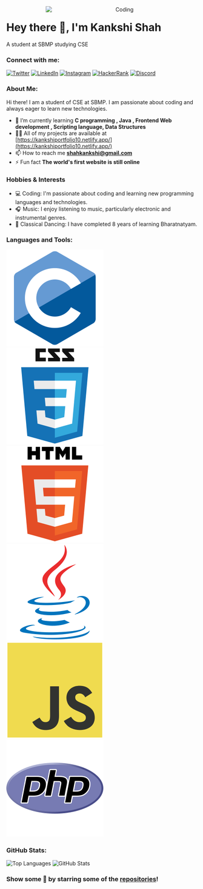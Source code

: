 <div align="center">
  <img align="right" alt="Coding" width="400" src="https://media3.giphy.com/media/v1.Y2lkPTc5MGI3NjExY2FmZTdkYjM3YzFiZWJmYjBhMzk0MmE2MWYxYjBiMTg5OTgwNzkyNiZjdD1n/qgQUggAC3Pfv687qPC/giphy.gif">
</div>

# Hey there 👋, I'm Kankshi Shah
A student at SBMP studying CSE

### Connect with me:
[![Twitter](https://raw.githubusercontent.com/rahuldkjain/github-profile-readme-generator/master/src/images/icons/Social/twitter.svg)](https://twitter.com/kshah_1986)
[![LinkedIn](https://raw.githubusercontent.com/rahuldkjain/github-profile-readme-generator/master/src/images/icons/Social/linked-in-alt.svg)](https://www.linkedin.com/in/kankshi-shah-76539a258)
[![Instagram](https://raw.githubusercontent.com/rahuldkjain/github-profile-readme-generator/master/src/images/icons/Social/instagram.svg)](https://instagram.com/kankshi_06)
[![HackerRank](https://raw.githubusercontent.com/rahuldkjain/github-profile-readme-generator/master/src/images/icons/Social/hackerrank.svg)](https://www.hackerrank.com/shahkankshi)
[![Discord](https://raw.githubusercontent.com/rahuldkjain/github-profile-readme-generator/master/src/images/icons/Social/discord.svg)](https://discord.gg/kankshi#5463)

### About Me:
Hi there! I am a student of CSE at SBMP. I am passionate about coding and always eager to learn new technologies.

- 🌱 I’m currently learning **C programming , Java , Frontend Web development , Scripting language, Data Structures**
- 👨‍💻 All of my projects are available at [https://kankshiportfolio10.netlify.app/](https://kankshiportfolio10.netlify.app/)
- 📫 How to reach me **shahkankshi@gmail.com**
- ⚡ Fun fact **The world's first website is still online**

### Hobbies & Interests
- 💻 Coding: I'm passionate about coding and learning new programming languages and technologies.
- 🎧 Music: I enjoy listening to music, particularly electronic and instrumental genres.
- 🌱 Classical Dancing: I have completed 8 years of learning Bharatnatyam.

### Languages and Tools:
![C](https://raw.githubusercontent.com/devicons/devicon/master/icons/c/c-original.svg)
![CSS](https://raw.githubusercontent.com/devicons/devicon/master/icons/css3/css3-original-wordmark.svg)
![HTML](https://raw.githubusercontent.com/devicons/devicon/master/icons/html5/html5-original-wordmark.svg)
![Java](https://raw.githubusercontent.com/devicons/devicon/master/icons/java/java-original.svg)
![JavaScript](https://raw.githubusercontent.com/devicons/devicon/master/icons/javascript/javascript-original.svg)
![PHP](https://raw.githubusercontent.com/devicons/devicon/master/icons/php/php-original.svg)

### GitHub Stats:
![Top Languages](https://github-readme-stats.vercel.app/api/top-langs?username=kankshi19&show_icons=true&locale=en&layout=compact)
![GitHub Stats](https://github-readme-stats.vercel.app/api?username=kankshi19&show_icons=true&locale=en)

### Show some 💜 by starring some of the [repositories](https://github.com/kankshi19?tab=repositories)!



